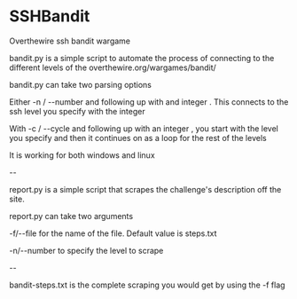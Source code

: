 # SSHBandit
Overthewire ssh bandit wargame 

bandit.py is a simple script to automate the process of connecting to the different levels of the overthewire.org/wargames/bandit/

bandit.py can take two parsing options

Either -n / --number and following up with and integer . This connects to the ssh level you specify with the integer 

With -c / --cycle and following up with an integer , you start with the level you specify and then it continues on as a loop for the rest of the levels 

It is working for both windows and linux 

--

report.py is a simple script that scrapes the challenge's description off the site.

report.py can take two arguments

-f/--file for the name of the file. Default value is steps.txt

-n/--number to specify the level to scrape

--

bandit-steps.txt  is the complete scraping you would get by using the -f flag

